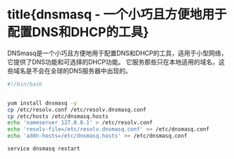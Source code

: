 # title{dnsmasq - 一个小巧且方便地用于配置DNS和DHCP的工具}

DNSmasq是一个小巧且方便地用于配置DNS和DHCP的工具，适用于小型网络，它提供了DNS功能和可选择的DHCP功能。
它服务那些只在本地适用的域名，这些域名是不会在全球的DNS服务器中出现的。


```bash
#!/bin/bash


yum install dnsmasq -y
cp /etc/resolv.conf /etc/resolv.dnsmasq.conf
cp /etc/hosts /etc/dnsmasq.hosts
echo 'nameserver 127.0.0.1' > /etc/resolv.conf
echo 'resolv-file=/etc/resolv.dnsmasq.conf' >> /etc/dnsmasq.conf
echo 'addn-hosts=/etc/dnsmasq.hosts' >> /etc/dnsmasq.conf

service dnsmasq restart
```